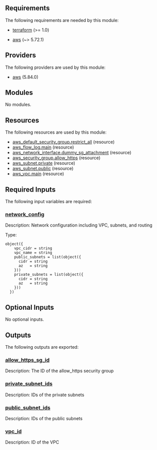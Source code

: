 <!-- BEGIN_TF_DOCS -->
## Requirements

The following requirements are needed by this module:

- <a name="requirement_terraform"></a> [terraform](#requirement\_terraform) (>= 1.0)

- <a name="requirement_aws"></a> [aws](#requirement\_aws) (~> 5.72.1)

## Providers

The following providers are used by this module:

- <a name="provider_aws"></a> [aws](#provider\_aws) (5.84.0)

## Modules

No modules.

## Resources

The following resources are used by this module:

- [aws_default_security_group.restrict_all](https://registry.terraform.io/providers/hashicorp/aws/latest/docs/resources/default_security_group) (resource)
- [aws_flow_log.main](https://registry.terraform.io/providers/hashicorp/aws/latest/docs/resources/flow_log) (resource)
- [aws_network_interface.dummy_sg_attachment](https://registry.terraform.io/providers/hashicorp/aws/latest/docs/resources/network_interface) (resource)
- [aws_security_group.allow_https](https://registry.terraform.io/providers/hashicorp/aws/latest/docs/resources/security_group) (resource)
- [aws_subnet.private](https://registry.terraform.io/providers/hashicorp/aws/latest/docs/resources/subnet) (resource)
- [aws_subnet.public](https://registry.terraform.io/providers/hashicorp/aws/latest/docs/resources/subnet) (resource)
- [aws_vpc.main](https://registry.terraform.io/providers/hashicorp/aws/latest/docs/resources/vpc) (resource)

## Required Inputs

The following input variables are required:

### <a name="input_network_config"></a> [network\_config](#input\_network\_config)

Description: Network configuration including VPC, subnets, and routing

Type:

```hcl
object({
    vpc_cidr = string
    vpc_name = string
    public_subnets = list(object({
      cidr = string
      az   = string
    }))
    private_subnets = list(object({
      cidr = string
      az   = string
    }))
  })
```

## Optional Inputs

No optional inputs.

## Outputs

The following outputs are exported:

### <a name="output_allow_https_sg_id"></a> [allow\_https\_sg\_id](#output\_allow\_https\_sg\_id)

Description: The ID of the allow\_https security group

### <a name="output_private_subnet_ids"></a> [private\_subnet\_ids](#output\_private\_subnet\_ids)

Description: IDs of the private subnets

### <a name="output_public_subnet_ids"></a> [public\_subnet\_ids](#output\_public\_subnet\_ids)

Description: IDs of the public subnets

### <a name="output_vpc_id"></a> [vpc\_id](#output\_vpc\_id)

Description: ID of the VPC
<!-- END_TF_DOCS -->